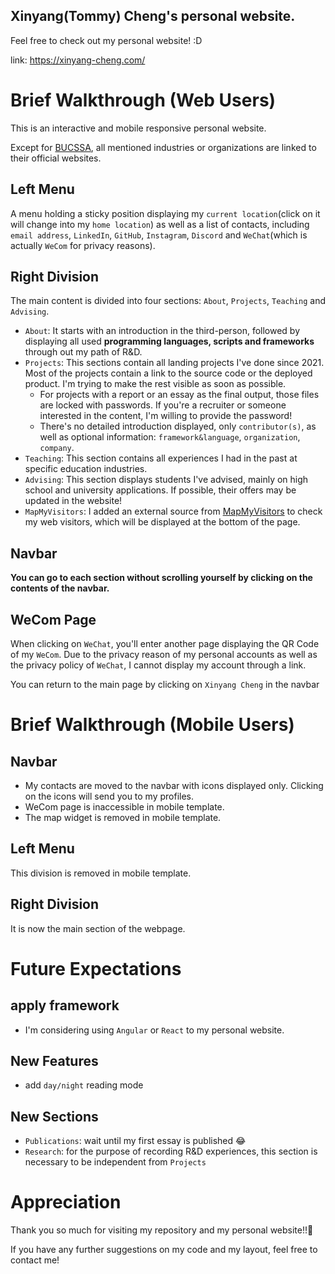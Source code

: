 
## Xinyang(Tommy) Cheng's personal website.
Feel free to check out my personal website! :D

link: https://xinyang-cheng.com/

# Brief Walkthrough (Web Users)
This is an interactive and mobile responsive personal website. 

Except for [BUCSSA](https://www.bucssa.org/), all mentioned industries or organizations are linked to their official websites.
## Left Menu
A menu holding a sticky position displaying my `current location`(click on it will change into my `home location`) as well as a list of contacts, including `email address`, `LinkedIn`, `GitHub`, `Instagram`, `Discord` and `WeChat`(which is actually `WeCom` for privacy reasons).

## Right Division
The main content is divided into four sections: `About`, `Projects`, `Teaching` and `Advising`.

- `About`: It starts with an introduction in the third-person, followed by displaying all used **programming languages, scripts and frameworks** through out my path of R&D.
- `Projects`: This sections contain all landing projects I've done since 2021. Most of the projects contain a link to the source code or the deployed product. I'm trying to make the rest visible as soon as possible.
  - For projects with a report or an essay as the final output, those files are locked with passwords. If you're a recruiter or someone interested in the content, I'm willing to provide the password!
  - There's no detailed introduction displayed, only `contributor(s)`, as well as optional information: `framework&language`, `organization`, `company`.
- `Teaching`: This section contains all experiences I had in the past at specific education industries.
- `Advising`: This section displays students I've advised, mainly on high school and university applications. If possible, their offers may be updated in the website!
- `MapMyVisitors`: I added an external source from [MapMyVisitors](https://mapmyvisitors.com/) to check my web visitors, which will be displayed at the bottom of the page. 
## Navbar
**You can go to each section without scrolling yourself by clicking on the contents of the navbar.**

## WeCom Page
When clicking on `WeChat`, you'll enter another page displaying the QR Code of my `WeCom`. Due to the privacy reason of my personal accounts as well as the privacy policy of `WeChat`, I cannot display my account through a link.

You can return to the main page by clicking on `Xinyang Cheng` in the navbar

# Brief Walkthrough (Mobile Users)
## Navbar
- My contacts are moved to the navbar with icons displayed only. Clicking on the icons will send you to my profiles.
- WeCom page is inaccessible in mobile template.
- The map widget is removed in mobile template.


## Left Menu
This division is removed in mobile template.

## Right Division
It is now the main section of the webpage.

# Future Expectations
## apply framework
- I'm considering using `Angular` or `React` to my personal website.
## New Features
- add `day/night` reading mode
## New Sections
- `Publications`: wait until my first essay is published 😂
- `Research`: for the purpose of recording R&D experiences, this section is necessary to be independent from `Projects`

# Appreciation
Thank you so much for visiting my repository and my personal website!!🙏

If you have any further suggestions on my code and my layout, feel free to contact me!

